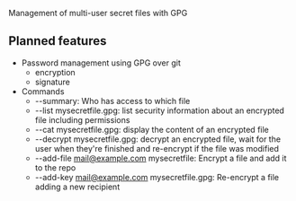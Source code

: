 Management of multi-user secret files with GPG 


Planned features
----------------

* Password management using GPG over git
	* encryption
	* signature
* Commands
	* --summary: Who has access to which file
	* --list mysecretfile.gpg: list security information about an encrypted file including permissions
	* --cat mysecretfile.gpg: display the content of an encrypted file
	* --decrypt mysecretfile.gpg: decrypt an encrypted file, wait for the user when they're finished and re-encrypt if the file was modified
	* --add-file mail@example.com mysecretfile: Encrypt a file and add it to the repo
	* --add-key mail@example.com mysecretfile.gpg: Re-encrypt a file adding a new recipient

